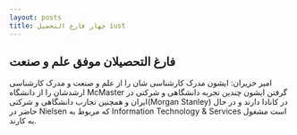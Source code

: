 ```yaml
---
layout: posts
title: چهار فارغ التحصیل iust 
---
```


## فارغ التحصیلان موفق علم و صنعت 

امیر خزیران:
ایشون مدرک کارشناسی شان را از علم و صنعت و مدرک کارشناسی ارشدشان را از دانشگاه McMaster گرفتن
ایشون چندین تجربه دانشگاهی و شرکتی در ایران و همچنین تجارب دانشگاهی و شرکتی(Morgan Stanley) در کانادا دارند و در حال حاضر در Nielsen که مربوط به Information Technology & Services است مشغول به کارند.